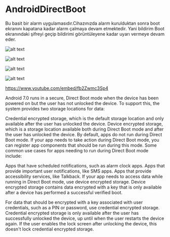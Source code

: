 # AndroidDirectBoot

Bu basit bir alarm uygulamasıdır.Cihazınızda alarm kurulduktan sonra boot ekranını kapatana kadar alarm çalmaya devam etmektedir.
Yani bildirim Boot ekranındaki şifreyi geçip bildirimi görüntüleyene kadar uyarı vermeye devam eder.

![alt text](https://github.com/harunkor/AndroidDirectBoot/blob/master/device-2018-05-15-160347.png?raw=true)


![alt text](https://github.com/harunkor/AndroidDirectBoot/blob/master/2.png?raw=true)

![alt text](https://github.com/harunkor/AndroidDirectBoot/blob/master/3.png?raw=true)

![alt text](https://github.com/harunkor/AndroidDirectBoot/blob/master/4.png?raw=true)




https://www.youtube.com/embed/fb2Zwmc3Sp4


Android 7.0 runs in a secure, Direct Boot mode when the device has been powered on but the user has not unlocked the device. To support this, the system provides two storage locations for data:

Credential encrypted storage, which is the default storage location and only available after the user has unlocked the device.
Device encrypted storage, which is a storage location available both during Direct Boot mode and after the user has unlocked the device.
By default, apps do not run during Direct Boot mode. If your app needs to take action during Direct Boot mode, you can register app components that should be run during this mode. Some common use cases for apps needing to run during Direct Boot mode include:

Apps that have scheduled notifications, such as alarm clock apps.
Apps that provide important user notifications, like SMS apps.
Apps that provide accessibility services, like Talkback.
If your app needs to access data while running in Direct Boot mode, use device encrypted storage. Device encrypted storage contains data encrypted with a key that is only available after a device has performed a successful verified boot.

For data that should be encrypted with a key associated with user credentials, such as a PIN or password, use credential encrypted storage. Credential encrypted storage is only available after the user has successfully unlocked the device, up until when the user restarts the device again. If the user enables the lock screen after unlocking the device, this doesn't lock credential encrypted storage.
